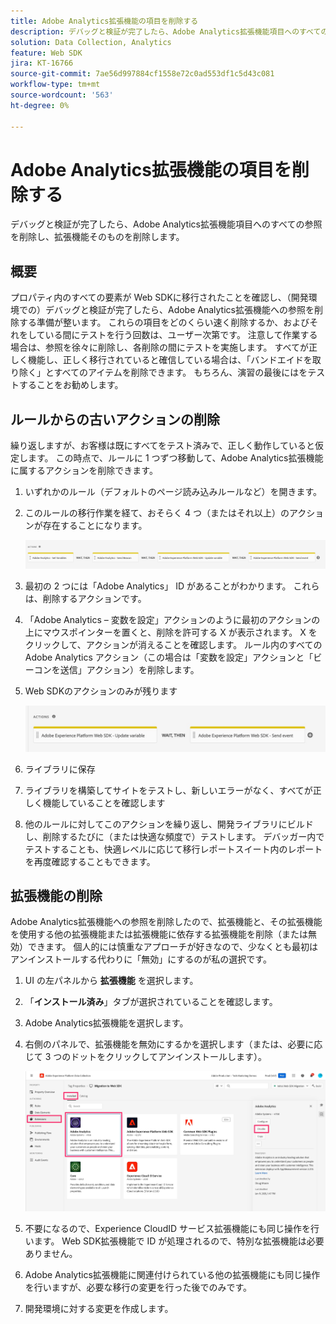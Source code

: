 ```yaml
---
title: Adobe Analytics拡張機能の項目を削除する
description: デバッグと検証が完了したら、Adobe Analytics拡張機能項目へのすべての参照を削除し、拡張機能そのものを削除します。
solution: Data Collection, Analytics
feature: Web SDK
jira: KT-16766
source-git-commit: 7ae56d997884cf1558e72c0ad553df1c5d43c081
workflow-type: tm+mt
source-wordcount: '563'
ht-degree: 0%

---
```



# Adobe Analytics拡張機能の項目を削除する

デバッグと検証が完了したら、Adobe Analytics拡張機能項目へのすべての参照を削除し、拡張機能そのものを削除します。

## 概要

プロパティ内のすべての要素が Web SDKに移行されたことを確認し、（開発環境での）デバッグと検証が完了したら、Adobe Analytics拡張機能への参照を削除する準備が整います。 これらの項目をどのくらい速く削除するか、およびそれをしている間にテストを行う回数は、ユーザー次第です。 注意して作業する場合は、参照を徐々に削除し、各削除の間にテストを実施します。 すべてが正しく機能し、正しく移行されていると確信している場合は、「バンドエイドを取り除く」とすべてのアイテムを削除できます。 もちろん、演習の最後にはをテストすることをお勧めします。

## ルールからの古いアクションの削除

繰り返しますが、お客様は既にすべてをテスト済みで、正しく動作していると仮定します。 この時点で、ルールに 1 つずつ移動して、Adobe Analytics拡張機能に属するアクションを削除できます。

1. いずれかのルール（デフォルトのページ読み込みルールなど）を開きます。
1. このルールの移行作業を経て、おそらく 4 つ（またはそれ以上）のアクションが存在することになります。

   ![4 つのアクションすべて ](assets/all-four-actions.jpg)

1. 最初の 2 つには「Adobe Analytics」 ID があることがわかります。 これらは、削除するアクションです。
1. 「Adobe Analytics – 変数を設定」アクションのように最初のアクションの上にマウスポインターを置くと、削除を許可する X が表示されます。 X をクリックして、アクションが消えることを確認します。 ルール内のすべてのAdobe Analytics アクション（この場合は「変数を設定」アクションと「ビーコンを送信」アクション）を削除します。
1. Web SDKのアクションのみが残ります

   ![Web SDKのアクションのみ ](assets/websdk-actions-only.jpg)

1. ライブラリに保存
1. ライブラリを構築してサイトをテストし、新しいエラーがなく、すべてが正しく機能していることを確認します
1. 他のルールに対してこのアクションを繰り返し、開発ライブラリにビルドし、削除するたびに（または快適な頻度で）テストします。 デバッガー内でテストすることも、快適レベルに応じて移行レポートスイート内のレポートを再度確認することもできます。

## 拡張機能の削除

Adobe Analytics拡張機能への参照を削除したので、拡張機能と、その拡張機能を使用する他の拡張機能または拡張機能に依存する拡張機能を削除（または無効）できます。 個人的には慎重なアプローチが好きなので、少なくとも最初はアンインストールする代わりに「無効」にするのが私の選択です。

1. UI の左パネルから **拡張機能** を選択します。
1. 「**インストール済み**」タブが選択されていることを確認します。
1. Adobe Analytics拡張機能を選択します。
1. 右側のパネルで、拡張機能を無効にするかを選択します（または、必要に応じて 3 つのドットをクリックしてアンインストールします）。

   ![Analytics 拡張機能の無効化 ](assets/disable-analytics-extension.jpg)

1. 不要になるので、Experience CloudID サービス拡張機能にも同じ操作を行います。 Web SDK拡張機能で ID が処理されるので、特別な拡張機能は必要ありません。
1. Adobe Analytics拡張機能に関連付けられている他の拡張機能にも同じ操作を行いますが、必要な移行の変更を行った後でのみです。
1. 開発環境に対する変更を作成します。

